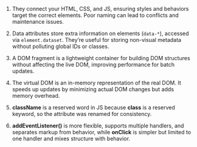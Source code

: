 1. They connect your HTML, CSS, and JS, ensuring styles and behaviors target the correct elements. Poor naming can lead to conflicts and maintenance issues.

2. Data attributes store extra information on elements (`data-*`), accessed via `element.dataset`. They’re useful for storing non-visual metadata without polluting global IDs or classes.

3. A DOM fragment is a lightweight container for building DOM structures without affecting the live DOM, improving performance for batch updates.

4. The virtual DOM is an in-memory representation of the real DOM. It speeds up updates by minimizing actual DOM changes but adds memory overhead.

5. **className** is a reserved word in JS because **class** is a reserved keyword, so the attribute was renamed for consistency.

6. **addEventListener()** is more flexible, supports multiple handlers, and separates markup from behavior, while **onClick** is simpler but limited to one handler and mixes structure with behavior.
